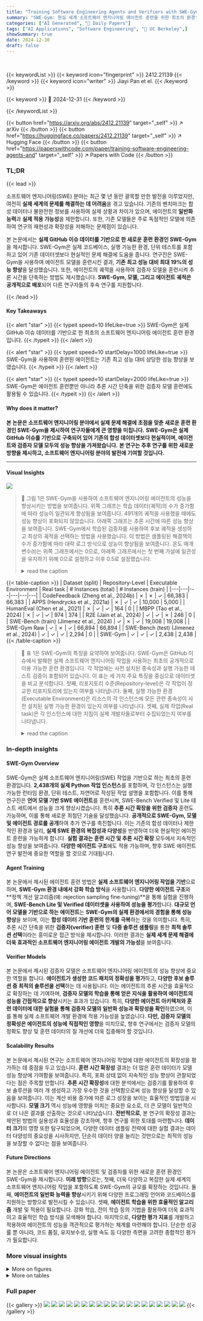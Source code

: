 ```yaml
---
title: "Training Software Engineering Agents and Verifiers with SWE-Gym"
summary: "SWE-Gym: 현실 세계 소프트웨어 엔지니어링 에이전트 훈련을 위한 최초의 환경"
categories: ["AI Generated", "🤗 Daily Papers"]
tags: ["AI Applications", "Software Engineering", "🏢 UC Berkeley",]
showSummary: true
date: 2024-12-30
draft: false
---
```


<br>

{{< keywordList >}}
{{< keyword icon="fingerprint" >}} 2412.21139 {{< /keyword >}}
{{< keyword icon="writer" >}} Jiayi Pan et el. {{< /keyword >}}
 
{{< keyword >}} 🤗 2024-12-31 {{< /keyword >}}
 
{{< /keywordList >}}

{{< button href="https://arxiv.org/abs/2412.21139" target="_self" >}}
↗ arXiv
{{< /button >}}
{{< button href="https://huggingface.co/papers/2412.21139" target="_self" >}}
↗ Hugging Face
{{< /button >}}
{{< button href="https://paperswithcode.com/paper/training-software-engineering-agents-and" target="_self" >}}
↗ Papers with Code
{{< /button >}}




### TL;DR


{{< lead >}}

소프트웨어 엔지니어링(SWE) 분야는 최근 몇 년 동안 괄목할 만한 발전을 이루었지만, 여전히 **실제 세계의 문제를 해결하는 데 어려움**을 겪고 있습니다. 기존의 벤치마크는 합성 데이터나 불완전한 정보를 사용하여 실제 상황과 차이가 있으며, 에이전트의 **일반화 능력**과 **실제 적용 가능성**을 제한합니다. 또한, 기존 모델들은 주로 독점적인 모델에 의존하여 연구의 재현성과 확장성을 저해하는 문제점이 있습니다. 

본 논문에서는 **실제 GitHub 이슈 데이터를 기반으로 한 새로운 훈련 환경인 SWE-Gym**을 제시합니다. SWE-Gym은 실제 코드베이스, 실행 가능한 환경, 단위 테스트를 포함하고 있어 기존 데이터셋보다 현실적인 문제 해결에 도움을 줍니다.  연구진은 SWE-Gym을 사용하여 에이전트 모델을 훈련시킨 결과, **기존 최고 성능 대비 최대 19%의 성능 향상**을 달성했습니다.  또한, 에이전트의 궤적을 사용하여 검증자 모델을 훈련시켜 추론 시간을 단축하는 방법도 제시했습니다. **SWE-Gym, 모델, 그리고 에이전트 궤적은 공개적으로 배포**되어 다른 연구자들의 후속 연구를 지원합니다.

{{< /lead >}}


#### Key Takeaways

{{< alert "star" >}}
{{< typeit speed=10 lifeLike=true >}} SWE-Gym은 실제 GitHub 이슈 데이터를 기반으로 한 최초의 소프트웨어 엔지니어링 에이전트 훈련 환경입니다. {{< /typeit >}}
{{< /alert >}}

{{< alert "star" >}}
{{< typeit speed=10 startDelay=1000 lifeLike=true >}} SWE-Gym을 사용하여 훈련된 에이전트는 기존 최고 성능 대비 상당한 성능 향상을 보였습니다. {{< /typeit >}}
{{< /alert >}}

{{< alert "star" >}}
{{< typeit speed=10 startDelay=2000 lifeLike=true >}} SWE-Gym은 에이전트 훈련뿐만 아니라 추론 시간 단축을 위한 검증자 모델 훈련에도 활용될 수 있습니다. {{< /typeit >}}
{{< /alert >}}

#### Why does it matter?
**본 논문은 소프트웨어 엔지니어링 분야에서 실제 문제 해결에 초점을 맞춘 새로운 훈련 환경인 SWE-Gym을 제시하여 연구자들에게 큰 영향을 미칩니다.**  **SWE-Gym은 실제 GitHub 이슈를 기반으로 구축되어 있어 기존의 합성 데이터셋보다 현실적이며, 에이전트와 검증자 모델 모두의 성능 향상을 가져왔습니다.** **본 연구는 추후 연구를 위한 새로운 방향을 제시하고, 소프트웨어 엔지니어링 분야의 발전에 기여할 것입니다.**

------
#### Visual Insights



![](https://arxiv.org/html/2412.21139/x1.png)

> 🔼 그림 1은 SWE-Gym을 사용하여 소프트웨어 엔지니어링 에이전트의 성능을 향상시키는 방법을 보여줍니다. 위쪽 그래프는 학습 데이터(궤적)의 수가 증가함에 따라 성능이 일관되게 향상됨을 보여줍니다. 491개의 궤적을 사용했을 때에도 성능 향상이 포화되지 않았습니다. 아래쪽 그래프는 추론 시간에 따른 성능 향상을 보여줍니다. SWE-Gym에서 학습된 검증자를 사용하여 후보 궤적을 생성하고 최상의 궤적을 선택하는 방법을 사용했습니다. 이 방법은 샘플링된 해결책의 수가 증가함에 따라 대략 로그 방식으로 성능이 향상됨을 보여줍니다.  온도 매개변수(t)는 위쪽 그래프에서는 0으로, 아래쪽 그래프에서는 첫 번째 가설에 일관성을 유지하기 위해 0으로 설정하고 이후 0.5로 설정했습니다.
> <details>
> <summary>read the caption</summary>
> Figure 1: SWE-Gym enables scalable improvements for software engineering agents. Top: Training time scaling shows consistent performance improvements as we obtain more training trajectories, with no signs of saturation at 491 trajectories. We use temperature t=0𝑡0t=0italic_t = 0. Bottom: For inference time scaling, we generate a number of candidate trajectories per task and select the best using a verifier trained on SWE-Gym. This approach demonstrates roughly logarithmic gains with the number of sampled solutions. t=0𝑡0t=0italic_t = 0 (excluded from regression) is used as the first hypothesis to be consistent with the top figure; later rollouts use t=0.5𝑡0.5t=0.5italic_t = 0.5.
> </details>





{{< table-caption >}}
| Dataset (split) | Repository-Level | Executable Environment | Real task | # Instances (total) | # Instances (train) |
|---|---|---|---|---|---| 
| CodeFeedback (Zheng et al., 2024b) | ✗ | ✗ | ✓ | 66,383 | 66,383 |
| APPS (Hendrycks et al., 2021a) | ✗ | ✓ | ✓ | 10,000 | 5,000 |
| HumanEval (Chen et al., 2021) | ✗ | ✓ | ✓ | 164 | 0 |
| MBPP (Tao et al., 2024) | ✗ | ✓ | ✓ | 974 | 374 |
| R2E (Jain et al., 2024) | ✓ | ✓ | ✗ | 246 | 0 |
| SWE-Bench (train) (Jimenez et al., 2024) | ✓ | ✗ | ✓ | 19,008 | 19,008 |
| SWE-Gym Raw | ✓ | ✗ | ✓ | 66,894 | 66,894 |
| SWE-Bench (test) (Jimenez et al., 2024) | ✓ | ✓ | ✓ | 2,294 | 0 |
| SWE-Gym | ✓ | ✓ | ✓ | 2,438 | 2,438 |{{< /table-caption >}}

> 🔼 표 1은 SWE-Gym의 특징을 요약하여 보여줍니다. SWE-Gym은 GitHub 이슈에서 발췌한 실제 소프트웨어 엔지니어링 작업을 사용하는 최초의 공개적으로 이용 가능한 훈련 환경입니다. 각 작업에는 사전 설치된 종속성과 실행 가능한 테스트 검증이 포함되어 있습니다. 이 표는 세 가지 주요 특징을 중심으로 데이터셋을 비교 분석합니다. 첫째, 리포지토리 수준(Repository-level)은 각 작업이 정교한 리포지토리에 있는지 여부를 나타냅니다. 둘째, 실행 가능한 환경(Executable Environment)은 리소스의 각 인스턴스에 모든 관련 종속성이 사전 설치된 실행 가능한 환경이 있는지 여부를 나타냅니다. 셋째, 실제 작업(Real task)은 각 인스턴스에 대한 지침이 실제 개발자들로부터 수집되었는지 여부를 나타냅니다.
> <details>
> <summary>read the caption</summary>
> Table 1: SWE-Gym is the first publicly-available training environment combining real-world software engineering tasks from GitHub issues with pre-installed dependencies and executable test verification. Repository-level: whether each task is situated in a sophisticated repository; Executable Environment: whether each instance in the resource comes with an executable environment with all relevant dependencies pre-installed; Real task: whether the instruction for each instance is collected from human developers.
> </details>





### In-depth insights


#### SWE-Gym Overview
SWE-Gym은 실제 소프트웨어 엔지니어링(SWE) 작업을 기반으로 하는 최초의 훈련 환경입니다. **2,438개의 실제 Python 작업 인스턴스**를 포함하며, 각 인스턴스는 실행 가능한 런타임 환경, 단위 테스트, 자연어로 작성된 작업 설명을 포함합니다. 이를 통해 연구진은 **언어 모델 기반 SWE 에이전트**를 훈련시켜, SWE-Bench Verified 및 Lite 테스트 세트에서 성능을 크게 향상시켰습니다. 특히 **추론 시간 확장을 위한 검증자** 훈련도 가능하며, 이를 통해 새로운 최첨단 기술을 달성했습니다.  **공개적으로 SWE-Gym, 모델 및 에이전트 경로를 공개**하여 추가 연구를 촉진합니다. 이는 기존의 합성 데이터나 제한적인 환경과 달리, **실제 SWE 환경의 복잡성과 다양성**을 반영하여 더욱 현실적인 에이전트 훈련을 가능하게 합니다.  **실험 결과는 훈련 시간 및 추론 시간 확장** 모두에서 지속적인 성능 향상을 보여줍니다.  **다양한 에이전트 구조**에도 적용 가능하며, 향후 SWE 에이전트 연구 발전에 중요한 역할을 할 것으로 기대됩니다.

#### Agent Training
본 논문에서 제시된 에이전트 훈련 방법은 **실제 소프트웨어 엔지니어링 작업을 기반**으로 하며, **SWE-Gym 환경 내에서 강화 학습 방식**을 사용합니다.  **다양한 에이전트 구조**와 **정책 개선 알고리즘(예: rejection sampling fine-tuning)**을 통해 실험을 진행하며, **SWE-Bench Lite 및 Verified 데이터셋을 사용하여 성능을 평가**합니다.  **대규모 언어 모델을 기반으로 하는 에이전트**는 **SWE-Gym의 실제 환경에서의 경험을 통해 성능 향상**을 보이며, 이는 **합성 데이터 기반 훈련의 한계를 극복**하는 것을 의미합니다. 특히, 추론 시간 단축을 위한 **검증자(verifier) 훈련** 및 **다중 솔루션 샘플링**을 통한 **최적 솔루션 선택**이라는 흥미로운 접근 방식을 제시합니다. 이러한 결과는 **실제 세계 문제 해결에 더욱 효과적인 소프트웨어 엔지니어링 에이전트 개발의 가능성**을 보여줍니다.

#### Verifier Models
본 논문에서 제시된 검증자 모델은 소프트웨어 엔지니어링 에이전트의 성능 향상에 중요한 역할을 합니다. **에이전트가 생성한 코드 패치의 정확성을 평가**하고, **다양한 후보 솔루션 중 최적의 솔루션을 선택**하는 데 사용됩니다.  이는 에이전트의 추론 시간을 효율적으로 확장하는 데 기여하며, **검증자 모델의 학습을 통해 얻은 지식을 활용하여 에이전트의 성능을 간접적으로 향상**시키는 효과가 있습니다. 특히, **다양한 에이전트 아키텍처와 훈련 데이터에 대한 실험을 통해 검증자 모델의 일반화 성능과 확장성을 확인**하였으며, 이를 통해 실제 소프트웨어 개발 환경에 적용 가능성을 높였습니다. **다만, 검증자 모델의 정확성은 에이전트의 성능에 직접적인 영향**을 미치므로, 향후 연구에서는 검증자 모델의 정확도 향상 및 훈련 데이터의 질 개선에 더욱 집중해야 할 것입니다.

#### Scalability Results
본 논문에서 제시된 연구는 소프트웨어 엔지니어링 작업에 대한 에이전트의 확장성을 평가하는 데 중점을 두고 있습니다. **훈련 시간 확장성** 결과는 더 많은 훈련 데이터가 모델 성능 향상에 기여함을 보여줍니다. 특히, 포화 상태 없이 지속적인 성능 향상이 관찰되었다는 점은 주목할 만합니다. **추론 시간 확장성**에 대한 분석에서는 검증기를 활용하여 후보 솔루션을 여러 개 생성하고 가장 우수한 것을 선택함으로써 성능 향상을 달성할 수 있음을 보여줍니다. 이는 계산 비용 증가에 따른 로그 성장을 보이는 효율적인 방법임을 시사합니다.  **모델 크기** 역시 성능에 영향을 미치는 중요한 요소로, 더 큰 모델이 일반적으로 더 나은 결과를 산출하는 것으로 나타났습니다.  **전반적으로**, 본 연구의 확장성 결과는 제안된 방법의 실용성과 효율성을 강조하며, 향후 연구를 위한 토대를 마련합니다.  **데이터 크기**의 영향 또한 탐구되었으며, 다양한 데이터 샘플링 전략에 대한 실험 결과는 데이터 다양성의 중요성을 시사하지만, 단순히 데이터 양을 늘리는 것만으로는 최적의 성능을 보장할 수 없다는 점을 보여줍니다.

#### Future Directions
본 논문은 소프트웨어 엔지니어링 에이전트 및 검증자를 위한 새로운 훈련 환경인 SWE-Gym을 제시합니다. **미래 방향**으로는, 첫째, 더욱 다양하고 복잡한 실제 세계의 소프트웨어 엔지니어링 작업을 포함하도록 SWE-Gym의 규모를 확장하는 것입니다.  둘째, **에이전트의 일반화 능력을 향상**시키기 위해 다양한 프로그래밍 언어와 코드베이스를 지원하는 방향으로 발전시킬 수 있습니다.  셋째, **에이전트 학습을 위한 효율적인 알고리즘** 개발 및 적용이 필요합니다. 강화 학습, 전이 학습 등의 기법을 활용하여 더욱 효과적이고 효율적인 학습 방식을 모색해야 합니다.  마지막으로, **다양한 평가 지표**를 개발하고 적용하여 에이전트의 성능을 객관적으로 평가하는 체계를 마련해야 합니다. 단순한 성공률 뿐 아니라, 코드 품질, 유지보수성, 실행 속도 등 다양한 측면을 고려한 종합적인 평가가 필요합니다.


### More visual insights

<details>
<summary>More on figures
</summary>


![](https://arxiv.org/html/2412.21139/x2.png)

> 🔼 그림 2는 SWE-Gym 인스턴스의 저장소 분포를 보여줍니다.  각 저장소에서 가져온 인스턴스의 수를 시각적으로 표현하여, SWE-Gym 데이터셋 내에서 각 저장소의 상대적 중요도를 보여줍니다.  데이터셋의 균형과 다양성을 파악하는 데 도움이 됩니다.
> <details>
> <summary>read the caption</summary>
> Figure 2: Repository distribution of SWE-Gym instances.
> </details>



![](https://arxiv.org/html/2412.21139/x3.png)

> 🔼 그림 3은 7B 모델을 사용하여 제로샷 방식으로 SWE-Gym Lite에서 30라운드에 걸쳐 작업 성공 분포를 보여줍니다.  자연스럽게 쉬운 작업에 치우쳐지는 경향이 나타납니다.  인스턴스별 상한선 설정을 통해 이러한 편향을 줄일 수 있지만, 그로 인해 학습에 사용할 수 있는 전체 경로 수가 감소합니다.  샘플링 과정에서는 온도 매개변수 t를 1로 설정했습니다. 즉, 모델이 예측에서 다양한 결과를 생성할 확률이 높습니다. 이 그림은 데이터 샘플링 방법의 영향을 시각적으로 보여주어, 쉬운 작업 위주 샘플링의 문제점과 인스턴스별 상한선 설정을 통한 해결 방안의 장단점을 비교 분석하는 데 도움을 줍니다.
> <details>
> <summary>read the caption</summary>
> Figure 3: Success distribution over 30 rounds on SWE-Gym Lite with 7B model in zero-shot. The distribution is naturally biased toward easy tasks. Per instance capping reduces this bias but lowers the total trajectory count for training. We set temperature t=1𝑡1t=1italic_t = 1 during sampling.
> </details>



![](https://arxiv.org/html/2412.21139/x4.png)

> 🔼 그림 4는 미세 조정된 검증자를 사용하여 SWE-Bench Verified에서 추론 시간 계산을 확장하면 성능이 향상됨을 보여줍니다. 에이전트와 검증자 모두 해당 데이터 세트(§4.1.1)에서 미세 조정된 Qwen2.5-Coder-Instruct-32B 모델입니다. 에이전트 스캐폴드로는 OpenHands(Wang et al., 2024c)가 사용됩니다. 첫 번째 롤아웃은 온도 t=0으로 수행되었고, 나머지는 t=0.5로 수행되었습니다. 이 그림은 다양한 수의 에이전트 롤아웃(k)에 따른 Pass@k와 Best@k 지표의 변화를 보여줍니다. Pass@k는 k개의 샘플링된 경로 중 적어도 하나의 성공적인 솔루션을 찾는 작업의 비율을 나타내고, Best@k는 가장 높은 검증 점수를 가진 경로를 선택하고 선택된 경로 중 성공적인 것의 비율을 보고합니다. 이 그림은 계산을 확장하여 성능이 향상되는 것을 보여주며, 특히 Best@k 지표는 로그 스케일에서 선형성을 보여주어 확장 가능성이 있음을 시사합니다.
> <details>
> <summary>read the caption</summary>
> Figure 4: Scaling inference-time compute improves performance on SWE-Bench Verified using a fine-tuned verifier. Both the agent and the verifier are Qwen2.5-Coder-Instruct-32B model fine-tuned on the corresponding dataset (§4.1.1). OpenHands (Wang et al., 2024c) is used as the agent scaffold. The first rollout was performed with temperature t=0𝑡0t=0italic_t = 0, and t=0.5𝑡0.5t=0.5italic_t = 0.5 was used for the rest.
> </details>



![](https://arxiv.org/html/2412.21139/x5.png)

> 🔼 그림 5는 검증자 훈련에 대한 ablation 연구 결과를 보여줍니다. 성능은 SWE-Bench Verified 데이터셋을 기준으로 평가되었으며, 에이전트와 검증자 모두 Qwen-2.5-Coder-Instruct-32B 모델을 사용하여 해당 데이터셋으로 미세 조정되었습니다. 에이전트 스캐폴드로는 OpenHands (Wang et al., 2024c)가 사용되었습니다. 그림은 다양한 훈련 데이터(off-policy 데이터, on-policy 데이터, 두 데이터의 혼합)를 사용했을 때 검증자의 성능 변화를 보여줍니다.  off-policy 데이터만 사용했을 때는 성능 향상이 제한적이었고, on-policy 데이터만 사용했을 때는 중간 정도의 성능 향상을 보였습니다. 반면, off-policy와 on-policy 데이터를 혼합하여 사용했을 때 가장 좋은 성능을 보였습니다. 이는 검증자 훈련에 다양한 데이터를 사용하는 것이 중요함을 시사합니다.
> <details>
> <summary>read the caption</summary>
> Figure 5: Abaltion study for verifier training (§4.1.1). Performances are evaluated on SWE-Bench Verified. Both the agent and the verifier are Qwen2.5-Coder-Instruct-32B model fine-tuned on the corresponding dataset (§4.1.1). OpenHands (Wang et al., 2024c) is used as the agent scaffold.
> </details>



![](https://arxiv.org/html/2412.21139/x6.png)

> 🔼 그림 6은 학습된 검증자를 사용하는 MoatlessTools 에이전트에 대한 추론 시간 컴퓨팅의 확장성을 보여줍니다.  샘플링 중 온도(temperature)를 t=0.5로 설정했음을 보여줍니다. 이 그래프는 여러 개의 에이전트 경로를 샘플링하여 최상의 솔루션을 선택하는 데 검증자가 얼마나 효과적으로 확장되는지 보여줍니다.  x축은 에이전트 롤아웃 수(샘플링된 솔루션 수)이고 y축은 SWE-Bench Lite에서의 해결률을 나타냅니다.  이를 통해 계산량을 늘림으로써 성능을 향상시킬 수 있음을 보여줍니다.
> <details>
> <summary>read the caption</summary>
> Figure 6: Scaling inference-time compute for MoatlessTools Agents with learned verifiers. We set temperature t=0.5𝑡0.5t=0.5italic_t = 0.5 during sampling.
> </details>



![](https://arxiv.org/html/2412.21139/x7.png)

> 🔼 그림 7은 학습 데이터 크기가 모델 성능에 미치는 영향을 보여줍니다. 로그베이스 2 스케일로 표현된 x축은 사용된 학습 데이터의 비율을 나타내고, y축은 SWE-Bench Verified에서 평가된 모델의 해결률을 나타냅니다. 7B 및 32B 모델 모두 학습 데이터가 증가함에 따라 성능이 향상되는 것을 보여주며, 특히 32B 모델에서 그 효과가 더욱 두드러집니다. 이는 SWE-Gym의 현재 크기와 저장소 다양성이 성능의 병목 현상을 야기하지 않으며, 더 많은 학습 데이터를 확보할 경우 성능 향상이 가능함을 시사합니다.
> <details>
> <summary>read the caption</summary>
> Figure 7:  Model performance scaling with training data size. The x-axis shows the percentage of training data used in log base 2 scale.
> </details>



![](https://arxiv.org/html/2412.21139/x8.png)

> 🔼 그림 8은 SWE-Bench Verified 데이터셋을 사용하여 32B 모델을 평가한 세 가지 데이터 샘플링 방법(중복 제거 없음, 저장소 기반 샘플링, 무작위 샘플링)의 비교 결과를 보여줍니다.  각 방법에 대해 훈련 데이터의 25%, 50%, 100%를 사용하여 모델을 훈련시켰고, 그 결과를 비교 분석했습니다. 이 그림은 데이터 샘플링 전략이 모델 성능에 미치는 영향을 보여주는 시각적 자료입니다.  특히, 중복 제거 여부, 저장소 기반 샘플링 방식, 그리고 무작위 샘플링 방식의 차이에 따른 성능 변화를 보여주는 것이 핵심입니다.
> <details>
> <summary>read the caption</summary>
> Figure 8: Comparison of three data sampling approaches: without deduplication, repository-based sampling, and random sampling (§4.2). All variants use the 32B model evaluated on SWE-Bench Verified.
> </details>



</details>




<details>
<summary>More on tables
</summary>


{{< table-caption >}}
SWE-Bench Lite (300 instances)

| Model | Empty Patch (%,
↓) |  |  | Stuck in Loop (%,
↓) |  |  | Avg. Turn(s) |  |  | Resolve Rate (%,
↑) |  |  |
|---|---|---|---|---|---|---|---|---|---|---|---|---|
| Size | zero-shot | fine-tuned | Δ | zero-shot | fine-tuned | Δ | zero-shot | fine-tuned | Δ | zero-shot | fine-tuned | Δ |
| 7B | 40.3 | 29.7 | -10.7 | 47.0 | 31.0 | -16.0 | 20.3 | 22.2 | +1.9 | 1.0 (± 1.0) | 10.0 (± 2.4) | +9.0 |
| 14B | 49.7 | 18.1 | -31.6 | 31.7 | 27.1 | -4.6 | 23.2 | 21.4 | -1.8 | 2.7 (± 1.9) | 12.7 (± 2.3) | +10.0 |
| 32B | 27.0 | 18.1 | -8.9 | 16.7 | 18.1 | +1.5 | 15.5 | 29.3 | +13.9 | 3.0 (± 1.4) | 15.3 (± 2.5) | +12.3 |

SWE-Bench Verified (500 instances)

| Model | Empty Patch (%,
↓) |  |  | Stuck in Loop (%,
↓) |  |  | Avg. Turn(s) |  |  | Resolve Rate (%,
↑) |  |  |
|---|---|---|---|---|---|---|---|---|---|---|---|---|
| Size | zero-shot | fine-tuned | Δ | zero-shot | fine-tuned | Δ | zero-shot | fine-tuned | Δ | zero-shot | fine-tuned | Δ |
| 7B | 45.8 | 33.8 | -12.0 | 39.6 | 21.0 | -18.6 | 21.9 | 35.3 | +13.4 | 1.8 (± 1.1) | 10.6 (± 2.1) | +8.8 |
| 14B | 44.9 | 14.5 | -30.4 | 32.1 | 21.3 | -10.7 | 25.5 | 30.1 | +4.6 | 4.0 (± 1.6) | 16.4 (± 2.0) | +12.4 |
| 32B | 9.5 | 13.8 | +4.3 | 29.4 | 23.8 | -5.6 | 24.6 | 31.6 | +7.0 | 7.0 (± 1.3) | 20.6 (± 2.1) | +13.6 |{{< /table-caption >}}
> 🔼 표 3은 OpenHands 에이전트 스캐폴드를 사용하여 SWE-Bench(Jimenez et al., 2024)에서 491개의 SWE-Gym 샘플링된 경로에 대해 미세 조정된 모델 성능을 보여줍니다. 기본 모델로 Qwen-2.5-Coder-Instruct를 사용하고 평가를 위해 온도 t=0을 설정했습니다. 표에는 모델 크기, 빈 패치 비율, 루프에 갇히는 비율, 평균 턴 수, SWE-Bench Lite 및 SWE-Bench Verified에서의 해결률 변화율 등의 정보가 포함되어 있습니다. 각 지표는 모델의 성능을 다각적으로 평가하는 데 유용한 정보를 제공합니다.
> <details>
> <summary>read the caption</summary>
> Table 3: Model performance (fine-tuned on 491 SWE-Gym-sampled trajectories) on SWE-Bench (Jimenez et al., 2024) using OpenHands (Wang et al., 2024c) as agent scaffold. We use Qwen-2.5-Coder-Instruct as the base model. We set temperature t=0𝑡0t=0italic_t = 0 for evaluation.
> </details>

{{< table-caption >}}
| Cap | # Traj | Empty Patch (%,
↓) | Resolve Rate (%,
↑) |
|---|---|---|---| 
| 0 (Zero-shot) | 0 | 56.3 | 7.0 |
| 1 | 36 | 37.3 | 9.0 |
| 2 | 62 | 29 | 9.7 |
| 3 | 82 | 43.7 | 7.7 |
| No Cap (All) | 172 | 30.7 | 9.3 |{{< /table-caption >}}
> 🔼 표 4는 7B 모델을 사용하여 훈련 데이터의 인스턴스 캡핑 전략에 따라 다른 수의 궤적(Traj)을 사용하여 훈련한 후 SWE-Bench Lite에서 계산된 해결률(Resolve Rate)과 빈 패치율(Empty Patch Rate)을 보여줍니다.  인스턴스 캡핑 전략(Cap)이 다르면 사용되는 궤적의 수가 달라집니다.  즉, 훈련 데이터의 크기와 난이도에 따른 모델 성능의 변화를 보여주는 표입니다.
> <details>
> <summary>read the caption</summary>
> Table 4: Resolve rate and empty patch rate on SWE-Bench Lite after 7B model trained with with data from different instance capping strategies (Cap) and therefore different number of trajectories (Traj).
> </details>

{{< table-caption >}}
| Setting | 7B Model |  | 32B Model |  |
|---|---|---|---|---|
|  | EP(%,
↓) | RR(%,
↑) | EP(%,
↓) | RR(%,
↑) |
|---|---|---|---|---|
| Zero-Shot | 56.3% | 7.0% | 24.3% | 19.0% |
| Iteration 1 | 29.0% | 9.0% | 18.3% | 19.7% |
| Iteration 2 | 23.3% | 10.0% | 9.7% | 19.7% |{{< /table-caption >}}
> 🔼 표 5는 MoatlessTools Scaffold를 사용하여 온라인 리젝션 샘플링 파인튜닝 후 평가된 SWE-Bench Lite의 해결률(RR)과 빈 패치율(EP)을 보여줍니다. 온도 t=0에서 평가되었으며, 해결률은 강조 표시된 열에 나와 있습니다. 이 표는 모델이 자체적으로 학습하여 성능을 개선하는 방법과 온라인 리젝션 샘플링 방식이 성능 향상에 미치는 영향을 보여주는 실험 결과를 보여줍니다.
> <details>
> <summary>read the caption</summary>
> Table 5: Resolve rate (RR) and Empty patch rate (EP) on SWE-Bench Lite with MoatlessTools Scaffold after online rejection sampling fine-tuning, evaluated at temperature t=0𝑡0t=0italic_t = 0. RR shown in highlighted columns.
> </details>

{{< table-caption >}}
| Model | SWE-Bench |  | Openness |  |
|---|---|---|---|---|
| Name, Model Size | Lite | Verified | Model | Environment |
| [Ma et al. (2024)](https://arxiv.org/pdf/2412.21139.pdf), 72B | 22.0 | 30.2 | ✅ | ❌ |
| [Golubev et al. (2024)](https://arxiv.org/pdf/2412.21139.pdf) Agent and Verifier, 72B | - | 40.6 | ❌ | ✅ |
| Our SWE-Gym Agent and Verifier, 32B | 26.0 | 32.0 | ✅ | ✅ |{{< /table-caption >}}
> 🔼 표 6은 SWE-Bench 벤치마크에서 모델 성능과 모델 가중치 및 환경이 공개적으로 접근 가능한지 여부를 비교한 표입니다.  다시 말해, 각 모델의 성능(SWE-Bench Lite 및 Verified에서의 성능)과 해당 모델의 가중치와 실행 환경에 대한 접근성을 보여줍니다.  공개적으로 접근 가능한지 여부는 연구의 재현성과 다른 연구자들에 의한 후속 연구의 용이성 측면에서 중요한 의미를 가집니다.
> <details>
> <summary>read the caption</summary>
> Table 6: Comparison of model performance on SWE-Bench benchmark and if the model weights and environments are publically accessible (openness).
> </details>

{{< table-caption >}}
|             | Original | Dedup. | Sorted by Random (Dedup.) | Sorted by Random (Dedup.) | Sorted by Repo (Dedup.) | Sorted by Repo (Dedup.) |
| :---------- | :-------: | :------: | :----------------------: | :----------------------: | :---------------------: | :---------------------: |
|             |           |          |       First 25%         |       First 50%         |      First 25%        |      First 50%        |
| getmoto/moto |     155    |    72   |          12             |          33             |           0            |          46            |
| Project-MONAI/MONAI |    95     |    53   |          17             |          25             |          53            |          53            |
| pandas-dev/pandas |    70     |    61   |          14             |          30             |           0            |           0            |
| python/mypy |     46     |    27   |           7             |          12             |           0            |           0            |
| dask/dask |      45     |    29   |           8             |          17             |           6            |          29            |
| iterative/dvc |     36     |    24   |           8             |          12             |           0            |           0            |
| conan-io/conan |     20     |    12   |           1             |           7             |          12            |          12            |
| pydantic/pydantic |    11     |     7   |           2             |           4             |           0            |           0            |
| facebookresearch/hydra |   7      |     5   |           2             |           5             |           0            |           5            |
| bokeh/bokeh |      3      |     2   |           1             |           1             |           2            |           2            |
| modin-project/modin |    3      |     2   |           1             |           1             |           0            |           0            |
| **Total** |    491    |   294   |          73             |         147             |          73            |         147            |{{< /table-caption >}}
> 🔼 표 7은 훈련 시간 확장 실험 (§4.2)에 사용된 성공적인 경로의 분포를 보여줍니다. 'Dedup.'은 인스턴스 ID당 성공적인 경로 하나를 무작위로 선택하여 중복을 제거했음을 나타냅니다. '무작위(저장소) 정렬 X%(Dedup.)'은 중복을 제거한 인스턴스의 처음 X%에서 무작위로 (저장소 이름으로) 정렬된 성공적인 경로의 하위 집합을 나타냅니다.
> <details>
> <summary>read the caption</summary>
> Table 7: Distribution of success trajectories used in training-time scaling experiments (§4.2). Dedup. denotes that the trajectories are deduplicated by randomly select ONE success trajectory per instance ID; Sorted by random (repo) X% (Dedup.) denotes a subset of trajectories taken from the first X% from dedup. instances that are sorted randomly (by repository name).
> </details>

{{< table-caption >}}
|                    | Resolved | Count     | Mean      | Std       | Min       | Max       | 5%        | 10%       | 25%       | 50%       | 75%       | 90%       | 95%       |
|--------------------|----------|-----------|-----------|-----------|-----------|-----------|-----------|-----------|-----------|-----------|-----------|-----------|-----------|
| Num. of Messages   | ✗        | 5,557.0   | 39.2      | 31.9      | 7.0       | 101.0     | 9.0       | 9.0       | 9.0       | 29.0      | 61.0      | 100.0     | 101.0     |
|                    | ✓        | 491.0     | 39.9      | 19.9      | 13.0      | 101.0     | 19.0      | 21.0      | 25.0      | 33.0      | 47.5      | 65.0      | 87.0      |
| Num. of Tokens    | ✗        | 5,557.0   | 17,218.3  | 17,761.6  | 1,615.0   | 167,834.0 | 1,833.0   | 1,907.0   | 2,268.0   | 12,305.0  | 26,434.0  | 41,182.2  | 51,780.6  |
|                    | ✓        | 491.0     | 18,578.5  | 11,361.4  | 2,560.0   | 81,245.0  | 5,813.0   | 8,357.0   | 11,559.5  | 15,999.0  | 22,040.5  | 31,632.0  | 39,512.5  |{{< /table-caption >}}
> 🔼 표 8은 SWE-Gym에서 샘플링된 경로들의 통계를 보여줍니다. 각 경로는 여러 개의 자연어 메시지와 토큰으로 구성되며, 평균적으로 39.9개의 메시지와 18,578개의 토큰을 포함하고 있습니다. 또한, 각 열은 경로의 메시지 수, 토큰 수, 사용된 토크나이저(Qwen-2.5-Coder-Instruct-7B)를 나타냅니다. 이 표는 SWE-Gym 데이터셋의 특징을 이해하는 데 도움을 줍니다.
> <details>
> <summary>read the caption</summary>
> Table 8: Statistics of SWE-Gym-sampled trajectories. We use the tokenizer from Qwen-2.5-Coder-Instruct-7B to estimate the number of tokens.
> </details>

{{< table-caption >}}
| Agent | Model | Model Size | Training Data | Resolved (%) |
|---|---|---|---|---|
| RAG | SWE-Llama (Jimenez et al., 2024) | 7B | 10K instances | 1.4 |
| RAG | SWE-Llama (Jimenez et al., 2024) | 13B | 10K instances | 1.2 |
| Lingma Agent (Ma et al., 2024) | Lingma SWE-GPT (v0925) | 7B | 90K PRs from 4K repos | 18.2 |
| Lingma Agent (Ma et al., 2024) | Lingma SWE-GPT (v0925) | 72B | 90K PRs from 4K repos | 28.8 |
| **OpenHands (Wang et al., 2024c) (Ours)** | fine-tuned Qwen2.5-Coder-Instruct | 32B | 491 agent trajectories from 11 repos | 20.6 |
| **OpenHands w/ Verifier (Wang et al., 2024c) (Ours)** | fine-tuned Qwen2.5-Coder-Instruct | 32B (Agent & Verifier) | 491 agent trajectories from 11 repos for agent + 1318 × 2 success/failure agent trajectories for verifier | **32.0** |{{< /table-caption >}}
> 🔼 표 9는 공개적으로 접근 가능한 가중치를 사용하는 SWE-Bench (Jimenez et al., 2024) 기준과의 성능 비교를 보여줍니다.  SWE-Bench 기준 점수와 비교하여 본 논문에서 제시하는 모델들의 성능을 보여주는 여러 모델들의 해결률(%)을 비교 분석합니다.  데이터 출처는 https://www.swebench.com/이며, 2024년 12월 21일에 접근하였습니다.
> <details>
> <summary>read the caption</summary>
> Table 9: Performance comparison with SWE-Bench (Jimenez et al., 2024) baselines with publicly accessible weights. Data source: https://www.swebench.com/, Accessed on Dec 21, 2024.
> </details>

</details>




### Full paper

{{< gallery >}}
<img src="paper_images/1.png" class="grid-w50 md:grid-w33 xl:grid-w25" />
<img src="paper_images/2.png" class="grid-w50 md:grid-w33 xl:grid-w25" />
<img src="paper_images/3.png" class="grid-w50 md:grid-w33 xl:grid-w25" />
<img src="paper_images/4.png" class="grid-w50 md:grid-w33 xl:grid-w25" />
<img src="paper_images/5.png" class="grid-w50 md:grid-w33 xl:grid-w25" />
<img src="paper_images/6.png" class="grid-w50 md:grid-w33 xl:grid-w25" />
<img src="paper_images/7.png" class="grid-w50 md:grid-w33 xl:grid-w25" />
<img src="paper_images/8.png" class="grid-w50 md:grid-w33 xl:grid-w25" />
<img src="paper_images/9.png" class="grid-w50 md:grid-w33 xl:grid-w25" />
<img src="paper_images/10.png" class="grid-w50 md:grid-w33 xl:grid-w25" />
<img src="paper_images/11.png" class="grid-w50 md:grid-w33 xl:grid-w25" />
<img src="paper_images/12.png" class="grid-w50 md:grid-w33 xl:grid-w25" />
<img src="paper_images/13.png" class="grid-w50 md:grid-w33 xl:grid-w25" />
<img src="paper_images/14.png" class="grid-w50 md:grid-w33 xl:grid-w25" />
<img src="paper_images/15.png" class="grid-w50 md:grid-w33 xl:grid-w25" />
<img src="paper_images/16.png" class="grid-w50 md:grid-w33 xl:grid-w25" />
<img src="paper_images/17.png" class="grid-w50 md:grid-w33 xl:grid-w25" />
<img src="paper_images/18.png" class="grid-w50 md:grid-w33 xl:grid-w25" />
<img src="paper_images/19.png" class="grid-w50 md:grid-w33 xl:grid-w25" />
{{< /gallery >}}